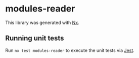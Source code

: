 # modules-reader

This library was generated with [Nx](https://nx.dev).

## Running unit tests

Run `nx test modules-reader` to execute the unit tests via [Jest](https://jestjs.io).
